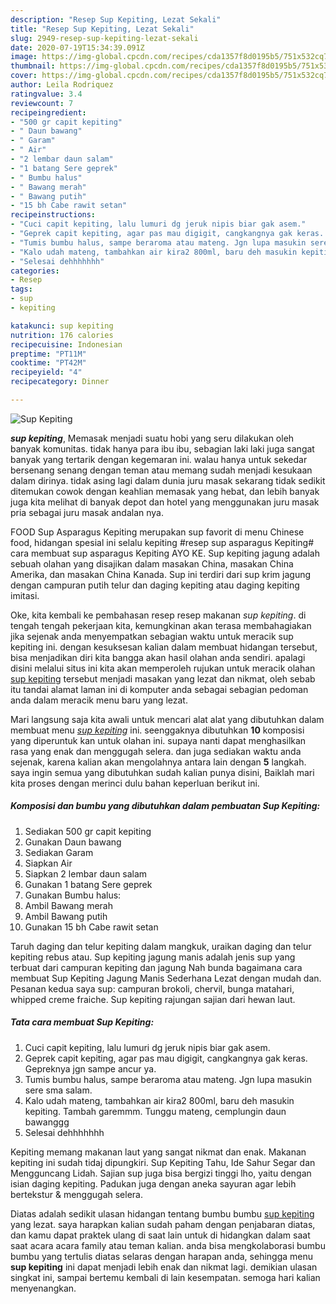 ```yaml
---
description: "Resep Sup Kepiting, Lezat Sekali"
title: "Resep Sup Kepiting, Lezat Sekali"
slug: 2949-resep-sup-kepiting-lezat-sekali
date: 2020-07-19T15:34:39.091Z
image: https://img-global.cpcdn.com/recipes/cda1357f8d0195b5/751x532cq70/sup-kepiting-foto-resep-utama.jpg
thumbnail: https://img-global.cpcdn.com/recipes/cda1357f8d0195b5/751x532cq70/sup-kepiting-foto-resep-utama.jpg
cover: https://img-global.cpcdn.com/recipes/cda1357f8d0195b5/751x532cq70/sup-kepiting-foto-resep-utama.jpg
author: Leila Rodriquez
ratingvalue: 3.4
reviewcount: 7
recipeingredient:
- "500 gr capit kepiting"
- " Daun bawang"
- " Garam"
- " Air"
- "2 lembar daun salam"
- "1 batang Sere geprek"
- " Bumbu halus"
- " Bawang merah"
- " Bawang putih"
- "15 bh Cabe rawit setan"
recipeinstructions:
- "Cuci capit kepiting, lalu lumuri dg jeruk nipis biar gak asem."
- "Geprek capit kepiting, agar pas mau digigit, cangkangnya gak keras. Gepreknya jgn sampe ancur ya."
- "Tumis bumbu halus, sampe beraroma atau mateng. Jgn lupa masukin sere sma salam."
- "Kalo udah mateng, tambahkan air kira2 800ml, baru deh masukin kepiting. Tambah garemmm. Tunggu mateng, cemplungin daun bawanggg"
- "Selesai dehhhhhhh"
categories:
- Resep
tags:
- sup
- kepiting

katakunci: sup kepiting 
nutrition: 176 calories
recipecuisine: Indonesian
preptime: "PT11M"
cooktime: "PT42M"
recipeyield: "4"
recipecategory: Dinner

---
```



![Sup Kepiting](https://img-global.cpcdn.com/recipes/cda1357f8d0195b5/751x532cq70/sup-kepiting-foto-resep-utama.jpg)

<b><i>sup kepiting</i></b>, Memasak menjadi suatu hobi yang seru dilakukan oleh banyak komunitas. tidak hanya para ibu ibu, sebagian laki laki juga sangat banyak yang tertarik dengan kegemaran ini. walau hanya untuk sekedar bersenang senang dengan teman atau memang sudah menjadi kesukaan dalam dirinya. tidak asing lagi dalam dunia juru masak sekarang tidak sedikit ditemukan cowok dengan keahlian memasak yang hebat, dan lebih banyak juga kita melihat di banyak depot dan hotel yang menggunakan juru masak pria sebagai juru masak andalan nya.

FOOD Sup Asparagus Kepiting merupakan sup favorit di menu Chinese food, hidangan spesial ini selalu kepiting #resep sup asparagus Kepiting# cara membuat sup asparagus Kepiting AYO KE. Sup kepiting jagung adalah sebuah olahan yang disajikan dalam masakan China, masakan China Amerika, dan masakan China Kanada. Sup ini terdiri dari sup krim jagung dengan campuran putih telur dan daging kepiting atau daging kepiting imitasi.

Oke, kita kembali ke pembahasan resep resep makanan <i>sup kepiting</i>. di tengah tengah pekerjaan kita, kemungkinan akan terasa membahagiakan jika sejenak anda menyempatkan sebagian waktu untuk meracik sup kepiting ini. dengan kesuksesan kalian dalam membuat hidangan tersebut, bisa menjadikan diri kita bangga akan hasil olahan anda sendiri. apalagi disini melalui situs ini kita akan memperoleh rujukan untuk meracik olahan <u>sup kepiting</u> tersebut menjadi masakan yang lezat dan nikmat, oleh sebab itu tandai alamat laman ini di komputer anda sebagai sebagian pedoman anda dalam meracik menu baru yang lezat.


Mari langsung saja kita awali untuk mencari alat alat yang dibutuhkan dalam membuat menu <u><i>sup kepiting</i></u> ini. seenggaknya dibutuhkan <b>10</b> komposisi yang diperuntuk kan untuk olahan ini. supaya nanti dapat menghasilkan rasa yang enak dan menggugah selera. dan juga sediakan waktu anda sejenak, karena kalian akan mengolahnya antara lain dengan <b>5</b> langkah. saya ingin semua yang dibutuhkan sudah kalian punya disini, Baiklah mari kita proses dengan merinci dulu bahan keperluan berikut ini.

<!--inarticleads1-->

##### Komposisi dan bumbu yang dibutuhkan dalam pembuatan Sup Kepiting:

1. Sediakan 500 gr capit kepiting
1. Gunakan  Daun bawang
1. Sediakan  Garam
1. Siapkan  Air
1. Siapkan 2 lembar daun salam
1. Gunakan 1 batang Sere geprek
1. Gunakan  Bumbu halus:
1. Ambil  Bawang merah
1. Ambil  Bawang putih
1. Gunakan 15 bh Cabe rawit setan


Taruh daging dan telur kepiting dalam mangkuk, uraikan daging dan telur kepiting rebus atau. Sup kepiting jagung manis adalah jenis sup yang terbuat dari campuran kepiting dan jagung Nah bunda bagaimana cara membuat Sup Kepiting Jagung Manis Sederhana Lezat dengan mudah dan. Pesanan kedua saya sup: campuran brokoli, chervil, bunga matahari, whipped creme fraiche. Sup kepiting rajungan sajian dari hewan laut. 

<!--inarticleads2-->

##### Tata cara membuat Sup Kepiting:

1. Cuci capit kepiting, lalu lumuri dg jeruk nipis biar gak asem.
1. Geprek capit kepiting, agar pas mau digigit, cangkangnya gak keras. Gepreknya jgn sampe ancur ya.
1. Tumis bumbu halus, sampe beraroma atau mateng. Jgn lupa masukin sere sma salam.
1. Kalo udah mateng, tambahkan air kira2 800ml, baru deh masukin kepiting. Tambah garemmm. Tunggu mateng, cemplungin daun bawanggg
1. Selesai dehhhhhhh


Kepiting memang makanan laut yang sangat nikmat dan enak. Makanan kepiting ini sudah tidaj dipungkiri. Sup Kepiting Tahu, Ide Sahur Segar dan Mengguncang Lidah. Sajian sup juga bisa bergizi tinggi lho, yaitu dengan isian daging kepiting. Padukan juga dengan aneka sayuran agar lebih bertekstur &amp; menggugah selera. 

Diatas adalah sedikit ulasan hidangan tentang bumbu bumbu <u>sup kepiting</u> yang lezat. saya harapkan kalian sudah paham dengan penjabaran diatas, dan kamu dapat praktek ulang di saat lain untuk di hidangkan dalam saat saat acara acara family atau teman kalian. anda bisa mengkolaborasi bumbu bumbu yang tertulis diatas selaras dengan harapan anda, sehingga menu <b>sup kepiting</b> ini dapat menjadi lebih enak dan nikmat lagi. demikian ulasan singkat ini, sampai bertemu kembali di lain kesempatan. semoga hari kalian menyenangkan.
